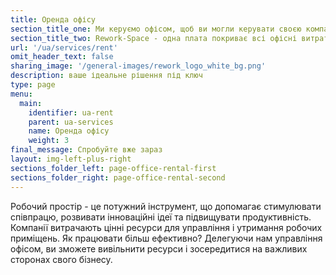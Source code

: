 ```yaml
---
title: Оренда офісу
section_title_one: Ми керуємо офісом, щоб ви могли керувати своєю компанією
section_title_two: Rework-Space - одна плата покриває всі офісні витрати
url: '/ua/services/rent'
omit_header_text: false
sharing_image: '/general-images/rework_logo_white_bg.png'
description: ваше ідеальне рішення під ключ
type: page
menu:
  main:
    identifier: ua-rent
    parent: ua-services
    name: Оренда офісу
    weight: 3
final_message: Спробуйте вже зараз
layout: img-left-plus-right
sections_folder_left: page-office-rental-first
sections_folder_right: page-office-rental-second
---
```


Робочий простір - це потужний інструмент, що допомагає стимулювати співпрацю, розвивати інноваційні ідеї та підвищувати 
продуктивність. Компанії витрачають цінні ресурси для управління і утримання робочих приміщень. Як працювати більш 
ефективно? Делегуючи нам управління офісом, ви зможете вивільнити ресурси і зосередитися на важливих сторонах свого 
бізнесу. 
